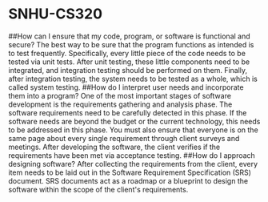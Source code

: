 # SNHU-CS320
##How can I ensure that my code, program, or software is functional and secure?
The best way to be sure that the program functions as intended is to test frequently. Specifically, every little piece of the code needs to be tested via unit tests. After unit testing, these little components need to be integrated, and integration testing should be performed on them. Finally, after integration testing, the system needs to be tested as a whole, which is called system testing.
##How do I interpret user needs and incorporate them into a program?
One of the most important stages of software development is the requirements gathering and analysis phase. The software requirements need to be carefully detected in this phase. If the software needs are beyond the budget or the current technology, this needs to be addressed in this phase. You must also ensure that everyone is on the same page about every single requirement through client surveys and meetings. After developing the software, the client verifies if the requirements have been met via acceptance testing.
##How do I approach designing software?
After collecting the requirements from the client, every item needs to be laid out in the Software Requirement Specification (SRS) document. SRS documents act as a roadmap or a blueprint to design the software within the scope of the client's requirements.
